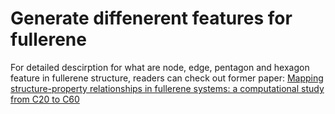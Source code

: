# Generate diffenerent features for fullerene

For detailed descirption for what are node, edge, pentagon and hexagon feature in fullerene structure, readers can check out former paper:  [Mapping structure-property relationships in fullerene systems: a computational study from C20 to C60](https://www.nature.com/articles/s41524-024-01410-7)



